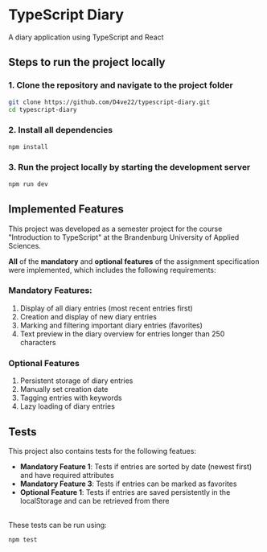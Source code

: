 # TypeScript Diary

A diary application using TypeScript and React

## Steps to run the project locally

### 1. Clone the repository and navigate to the project folder

```bash
git clone https://github.com/D4ve22/typescript-diary.git
cd typescript-diary
```

### 2. Install all dependencies

```bash
npm install
```

### 3. Run the project locally by starting the development server

```bash
npm run dev
```

## Implemented Features

This project was developed as a semester project for the course "Introduction to TypeScript" at the Brandenburg University of Applied Sciences.

**All** of the **mandatory** and **optional features** of the assignment specification were implemented, which includes the following requirements:

### Mandatory Features:

1. Display of all diary entries (most recent entries first)
2. Creation and display of new diary entries
3. Marking and filtering important diary entries (favorites)
4. Text preview in the diary overview for entries longer than 250 characters

### Optional Features

1. Persistent storage of diary entries
2. Manually set creation date
3. Tagging entries with keywords
4. Lazy loading of diary entries

## Tests

This project also contains tests for the following featues:

- **Mandatory Feature 1**: Tests if entries are sorted by date (newest first) and have required attributes
- **Mandatory Feature 3**: Tests if entries can be marked as favorites
- **Optional Feature 1**: Tests if entries are saved persistently in the localStorage and can be retrieved from there

\
These tests can be run using:

```bash
npm test
```
